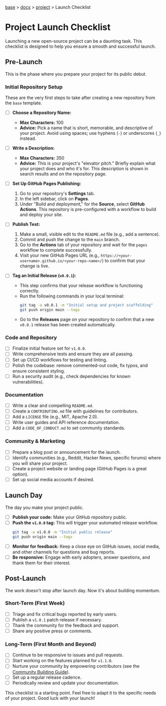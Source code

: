 [base](../README.md) > [docs](./README.md) > [project](./project.md) > Launch Checklist

# Project Launch Checklist

Launching a new open-source project can be a daunting task.
This checklist is designed to help you ensure a smooth and successful launch.

## Pre-Launch

This is the phase where you prepare your project for its public debut.

### Initial Repository Setup

These are the very first steps to take after creating a new repository from the `base` template.

- [ ] **Choose a Repository Name:**
  - **Max Characters:** 100
  - **Advice:** Pick a name that is short, memorable, and descriptive of your project. Avoid using spaces; use hyphens (`-`) or underscores (`_`) instead.

- [ ] **Write a Description:**
  - **Max Characters:** 350
  - **Advice:** This is your project's "elevator pitch." Briefly explain what your project does and who it's for. This description is shown in search results and on the repository page.

- [ ] **Set Up GitHub Pages Publishing:**
  1. Go to your repository's **Settings** tab.
  2. In the left sidebar, click on **Pages**.
  3. Under "Build and deployment," for the **Source**, select **GitHub Actions**. This repository is pre-configured with a workflow to build and deploy your site.

- [ ] **Publish Test:**
  1. Make a small, visible edit to the `README.md` file (e.g., add a sentence).
  2. Commit and push the change to the `main` branch.
  3. Go to the **Actions** tab of your repository and wait for the `pages` workflow to complete successfully.
  4. Visit your new GitHub Pages URL (e.g., `https://<your-username>.github.io/<your-repo-name>/`) to confirm that your change is live.

- [ ] **Tag an Initial Release (`v0.0.1`):**
  - This step confirms that your release workflow is functioning correctly.
  - Run the following commands in your local terminal:
    ```bash
    git tag -a v0.0.1 -m "Initial setup and project scaffolding"
    git push origin main --tags
    ```
  - Go to the **Releases** page on your repository to confirm that a new `v0.0.1` release has been created automatically.

### Code and Repository

- [ ] Finalize initial feature set for `v1.0.0`.
- [ ] Write comprehensive tests and ensure they are all passing.
- [ ] Set up CI/CD workflows for testing and linting.
- [ ] Polish the codebase: remove commented-out code, fix typos, and ensure
      consistent styling.
- [ ] Run a security audit (e.g., check dependencies for known
      vulnerabilities).

### Documentation

- [ ] Write a clear and compelling `README.md`.
- [ ] Create a `CONTRIBUTING.md` file with guidelines for contributors.
- [ ] Add a `LICENSE` file (e.g., MIT, Apache 2.0).
- [ ] Write user guides and API reference documentation.
- [ ] Add a `CODE_OF_CONDUCT.md` to set community standards.

### Community & Marketing

- [ ] Prepare a blog post or announcement for the launch.
- [ ] Identify communities (e.g., Reddit, Hacker News, specific forums) where
      you will share your project.
- [ ] Create a project website or landing page (GitHub Pages is a great
      option).
- [ ] Set up social media accounts if desired.

## Launch Day

The day you make your project public.

- [ ] **Publish your code:** Make your GitHub repository public.
- [ ] **Push the `v1.0.0` tag:** This will trigger your automated release
      workflow.
  ```bash
  git tag -a v1.0.0 -m "Initial public release"
  git push origin main --tags
  ```
- [ ] **Monitor for feedback:** Keep a close eye on GitHub issues, social
      media, and other channels for questions and bug reports.
- [ ] **Be responsive:** Engage with early adopters, answer questions, and
      thank them for their interest.

## Post-Launch

The work doesn't stop after launch day.
Now it's about building momentum.

### Short-Term (First Week)

- [ ] Triage and fix critical bugs reported by early users.
- [ ] Publish a `v1.0.1` patch release if necessary.
- [ ] Thank the community for the feedback and support.
- [ ] Share any positive press or comments.

### Long-Term (First Month and Beyond)

- [ ] Continue to be responsive to issues and pull requests.
- [ ] Start working on the features planned for `v1.1.0`.
- [ ] Nurture your community by empowering contributors (see the
      [Community Building Guide](./community-building-guide.md)).
- [ ] Set up a regular release cadence.
- [ ] Periodically review and update your documentation.

This checklist is a starting point.
Feel free to adapt it to the specific needs of your project.
Good luck with your launch!
